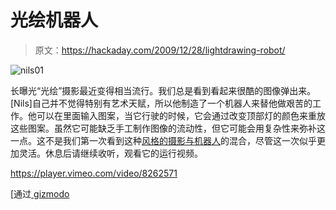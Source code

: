 # 光绘机器人

> 原文：<https://hackaday.com/2009/12/28/lightdrawing-robot/>

![](img/ddb2731fbd651216fc3ec8dedbada84f.png "nils01")

长曝光“光绘”摄影最近变得相当流行。我们总是看到看起来很酷的图像弹出来。[Nils]自己并不觉得特别有艺术天赋，所以他制造了一个机器人来替他做艰苦的工作。他可以在里面输入图案，当它行驶的时候，它会通过改变顶部灯的颜色来重放这些图案。虽然它可能缺乏手工制作图像的流动性，但它可能会用复杂性来弥补这一点。这不是我们第一次看到这种[风格的摄影与机器人](http://hackaday.com/2009/09/08/time-lapse-light-sculptures/)的混合，尽管这一次似乎更加灵活。休息后请继续收听，观看它的运行视频。

<https://player.vimeo.com/video/8262571>

</div> <p>[通过<a href="http://gizmodo.com/5433778/lightdrawing-robot-takes-the-guesswork-out-of-long-exposure-paintings?utm_source=feedburner&amp;utm_medium=feed&amp;utm_campaign=Feed:+gizmodo/full+(Gizmodo)" target="_blank"> gizmodo </a></p> </body> </html>